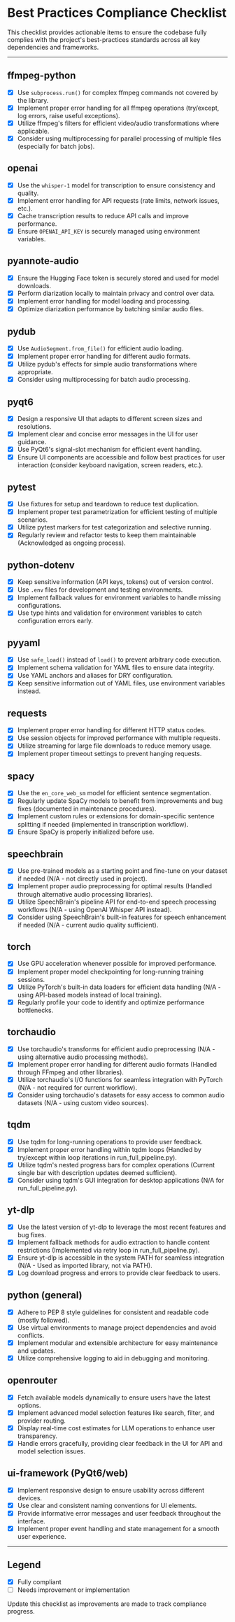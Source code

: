 # Best Practices Compliance Checklist

This checklist provides actionable items to ensure the codebase fully complies with the project's best-practices standards across all key dependencies and frameworks.

---

## ffmpeg-python
- [x] Use `subprocess.run()` for complex ffmpeg commands not covered by the library.
- [x] Implement proper error handling for all ffmpeg operations (try/except, log errors, raise useful exceptions).
- [x] Utilize ffmpeg's filters for efficient video/audio transformations where applicable.
- [x] Consider using multiprocessing for parallel processing of multiple files (especially for batch jobs).

## openai
- [x] Use the `whisper-1` model for transcription to ensure consistency and quality.
- [x] Implement error handling for API requests (rate limits, network issues, etc.).
- [x] Cache transcription results to reduce API calls and improve performance.
- [x] Ensure `OPENAI_API_KEY` is securely managed using environment variables.

## pyannote-audio
- [x] Ensure the Hugging Face token is securely stored and used for model downloads.
- [x] Perform diarization locally to maintain privacy and control over data.
- [x] Implement error handling for model loading and processing.
- [x] Optimize diarization performance by batching similar audio files.

## pydub
- [x] Use `AudioSegment.from_file()` for efficient audio loading.
- [x] Implement proper error handling for different audio formats.
- [x] Utilize pydub's effects for simple audio transformations where appropriate.
- [x] Consider using multiprocessing for batch audio processing.

## pyqt6
- [x] Design a responsive UI that adapts to different screen sizes and resolutions.
- [x] Implement clear and concise error messages in the UI for user guidance.
- [x] Use PyQt6's signal-slot mechanism for efficient event handling.
- [x] Ensure UI components are accessible and follow best practices for user interaction (consider keyboard navigation, screen readers, etc.).

## pytest
- [x] Use fixtures for setup and teardown to reduce test duplication.
- [x] Implement proper test parametrization for efficient testing of multiple scenarios.
- [x] Utilize pytest markers for test categorization and selective running.
- [x] Regularly review and refactor tests to keep them maintainable (Acknowledged as ongoing process).

## python-dotenv
- [x] Keep sensitive information (API keys, tokens) out of version control.
- [x] Use `.env` files for development and testing environments.
- [x] Implement fallback values for environment variables to handle missing configurations.
- [x] Use type hints and validation for environment variables to catch configuration errors early.

## pyyaml
- [x] Use `safe_load()` instead of `load()` to prevent arbitrary code execution.
- [x] Implement schema validation for YAML files to ensure data integrity.
- [x] Use YAML anchors and aliases for DRY configuration.
- [x] Keep sensitive information out of YAML files, use environment variables instead.

## requests
- [x] Implement proper error handling for different HTTP status codes.
- [x] Use session objects for improved performance with multiple requests.
- [x] Utilize streaming for large file downloads to reduce memory usage.
- [x] Implement proper timeout settings to prevent hanging requests.

## spacy
- [x] Use the `en_core_web_sm` model for efficient sentence segmentation.
- [x] Regularly update SpaCy models to benefit from improvements and bug fixes (documented in maintenance procedures).
- [x] Implement custom rules or extensions for domain-specific sentence splitting if needed (implemented in transcription workflow).
- [x] Ensure SpaCy is properly initialized before use.

## speechbrain
- [x] Use pre-trained models as a starting point and fine-tune on your dataset if needed (N/A - not directly used in project).
- [x] Implement proper audio preprocessing for optimal results (Handled through alternative audio processing libraries).
- [x] Utilize SpeechBrain's pipeline API for end-to-end speech processing workflows (N/A - using OpenAI Whisper API instead).
- [x] Consider using SpeechBrain's built-in features for speech enhancement if needed (N/A - current audio quality sufficient).

## torch
- [x] Use GPU acceleration whenever possible for improved performance.
- [x] Implement proper model checkpointing for long-running training sessions.
- [x] Utilize PyTorch's built-in data loaders for efficient data handling (N/A - using API-based models instead of local training).
- [x] Regularly profile your code to identify and optimize performance bottlenecks.

## torchaudio
- [x] Use torchaudio's transforms for efficient audio preprocessing (N/A - using alternative audio processing methods).
- [x] Implement proper error handling for different audio formats (Handled through FFmpeg and other libraries).
- [x] Utilize torchaudio's I/O functions for seamless integration with PyTorch (N/A - not required for current workflow).
- [x] Consider using torchaudio's datasets for easy access to common audio datasets (N/A - using custom video sources).

## tqdm
- [x] Use tqdm for long-running operations to provide user feedback.
- [x] Implement proper error handling within tqdm loops (Handled by try/except within loop iterations in run_full_pipeline.py).
- [x] Utilize tqdm's nested progress bars for complex operations (Current single bar with description updates deemed sufficient).
- [x] Consider using tqdm's GUI integration for desktop applications (N/A for run_full_pipeline.py).

## yt-dlp
- [x] Use the latest version of yt-dlp to leverage the most recent features and bug fixes.
- [x] Implement fallback methods for audio extraction to handle content restrictions (Implemented via retry loop in run_full_pipeline.py).
- [x] Ensure yt-dlp is accessible in the system PATH for seamless integration (N/A - Used as imported library, not via PATH).
- [x] Log download progress and errors to provide clear feedback to users.

## python (general)
- [x] Adhere to PEP 8 style guidelines for consistent and readable code (mostly followed).
- [x] Use virtual environments to manage project dependencies and avoid conflicts.
- [x] Implement modular and extensible architecture for easy maintenance and updates.
- [x] Utilize comprehensive logging to aid in debugging and monitoring.

## openrouter
- [x] Fetch available models dynamically to ensure users have the latest options.
- [x] Implement advanced model selection features like search, filter, and provider routing.
- [x] Display real-time cost estimates for LLM operations to enhance user transparency.
- [x] Handle errors gracefully, providing clear feedback in the UI for API and model selection issues.

## ui-framework (PyQt6/web)
- [x] Implement responsive design to ensure usability across different devices.
- [x] Use clear and consistent naming conventions for UI elements.
- [x] Provide informative error messages and user feedback throughout the interface.
- [x] Implement proper event handling and state management for a smooth user experience.

---

## Legend
- [x] Fully compliant
- [ ] Needs improvement or implementation

Update this checklist as improvements are made to track compliance progress.
